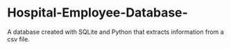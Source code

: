 # Hospital-Employee-Database-
A database created with SQLite and Python that extracts information from a csv file. 

